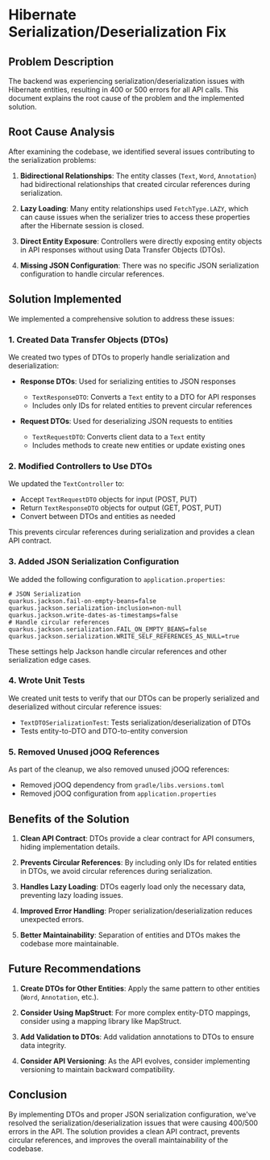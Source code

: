# Hibernate Serialization/Deserialization Fix

## Problem Description

The backend was experiencing serialization/deserialization issues with Hibernate entities, resulting in 400 or 500 errors for all API calls. This document explains the root cause of the problem and the implemented solution.

## Root Cause Analysis

After examining the codebase, we identified several issues contributing to the serialization problems:

1. **Bidirectional Relationships**: The entity classes (`Text`, `Word`, `Annotation`) had bidirectional relationships that created circular references during serialization.

2. **Lazy Loading**: Many entity relationships used `FetchType.LAZY`, which can cause issues when the serializer tries to access these properties after the Hibernate session is closed.

3. **Direct Entity Exposure**: Controllers were directly exposing entity objects in API responses without using Data Transfer Objects (DTOs).

4. **Missing JSON Configuration**: There was no specific JSON serialization configuration to handle circular references.

## Solution Implemented

We implemented a comprehensive solution to address these issues:

### 1. Created Data Transfer Objects (DTOs)

We created two types of DTOs to properly handle serialization and deserialization:

- **Response DTOs**: Used for serializing entities to JSON responses
  - `TextResponseDTO`: Converts a `Text` entity to a DTO for API responses
  - Includes only IDs for related entities to prevent circular references

- **Request DTOs**: Used for deserializing JSON requests to entities
  - `TextRequestDTO`: Converts client data to a `Text` entity
  - Includes methods to create new entities or update existing ones

### 2. Modified Controllers to Use DTOs

We updated the `TextController` to:

- Accept `TextRequestDTO` objects for input (POST, PUT)
- Return `TextResponseDTO` objects for output (GET, POST, PUT)
- Convert between DTOs and entities as needed

This prevents circular references during serialization and provides a clean API contract.

### 3. Added JSON Serialization Configuration

We added the following configuration to `application.properties`:

```properties
# JSON Serialization
quarkus.jackson.fail-on-empty-beans=false
quarkus.jackson.serialization-inclusion=non-null
quarkus.jackson.write-dates-as-timestamps=false
# Handle circular references
quarkus.jackson.serialization.FAIL_ON_EMPTY_BEANS=false
quarkus.jackson.serialization.WRITE_SELF_REFERENCES_AS_NULL=true
```

These settings help Jackson handle circular references and other serialization edge cases.

### 4. Wrote Unit Tests

We created unit tests to verify that our DTOs can be properly serialized and deserialized without circular reference issues:

- `TextDTOSerializationTest`: Tests serialization/deserialization of DTOs
- Tests entity-to-DTO and DTO-to-entity conversion

### 5. Removed Unused jOOQ References

As part of the cleanup, we also removed unused jOOQ references:

- Removed jOOQ dependency from `gradle/libs.versions.toml`
- Removed jOOQ configuration from `application.properties`

## Benefits of the Solution

1. **Clean API Contract**: DTOs provide a clear contract for API consumers, hiding implementation details.

2. **Prevents Circular References**: By including only IDs for related entities in DTOs, we avoid circular references during serialization.

3. **Handles Lazy Loading**: DTOs eagerly load only the necessary data, preventing lazy loading issues.

4. **Improved Error Handling**: Proper serialization/deserialization reduces unexpected errors.

5. **Better Maintainability**: Separation of entities and DTOs makes the codebase more maintainable.

## Future Recommendations

1. **Create DTOs for Other Entities**: Apply the same pattern to other entities (`Word`, `Annotation`, etc.).

2. **Consider Using MapStruct**: For more complex entity-DTO mappings, consider using a mapping library like MapStruct.

3. **Add Validation to DTOs**: Add validation annotations to DTOs to ensure data integrity.

4. **Consider API Versioning**: As the API evolves, consider implementing versioning to maintain backward compatibility.

## Conclusion

By implementing DTOs and proper JSON serialization configuration, we've resolved the serialization/deserialization issues that were causing 400/500 errors in the API. The solution provides a clean API contract, prevents circular references, and improves the overall maintainability of the codebase.
